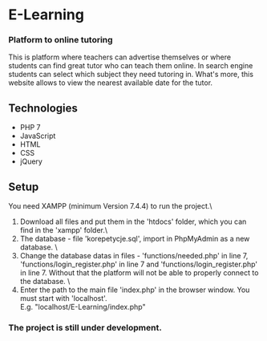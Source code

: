 # E-Learning
### Platform to online tutoring
This is platform where teachers can advertise themselves or where students can find great tutor who can teach them online.
In search engine students can select which subject they need tutoring in. 
What's more, this website allows to view the nearest available date for the tutor.

## Technologies
* PHP 7
* JavaScript
* HTML
* CSS
* jQuery


## Setup
You need XAMPP (minimum Version 7.4.4) to run the project.\
1) Download all files and put them in the 'htdocs' folder, which you can find in the 'xampp' folder.\
2) The database - file 'korepetycje.sql', import in PhpMyAdmin as a new database. \
3) Change the database datas in files - 'functions/needed.php' in line 7, 'functions/login_register.php' in line 7 and 'functions/login_register.php' in line 7. Without that the platform will not be able to properly connect to the database. \
4) Enter the path to the main file 'index.php' in the browser window. You must start with 'localhost'.\
E.g. "localhost/E-Learning/index.php"

### The project is still under development.
